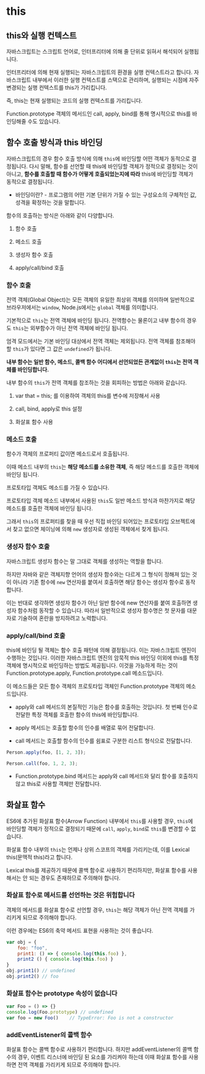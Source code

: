 # this

## this와 실행 컨텍스트

자바스크립트는 스크립트 언어로, 인터프리터에 의해 줄 단위로 읽혀서 해석되어 실행됩니다.

인터프리터에 의해 현재 실행되는 자바스크립트의 환경을 실행 컨텍스트라고 합니다. 자바스크립트 내부에서 이러한 실행 컨텍스트를 스택으로 관리하며, 실행되는 시점에 자주 변경되는 실행 컨텍스트를 this가 가리킵니다.

즉, this는 현재 실행되는 코드의 실행 컨텍스트를 가리킵니다.

Function.prototype 객체의 메서드인 call, apply, bind를 통해 명시적으로 this를 바인딩해줄 수도 있습니다.

## 함수 호출 방식과 this 바인딩

자바스크립트의 경우 함수 호출 방식에 의해 `this`에 바인딩할 어떤 객체가 동적으로 결정됩니다. 다시 말해, 함수를 선언할 때 this에 바인딩할 객체가 정적으로 결정되는 것이 아니고, **함수를 호출할 때 함수가 어떻게 호출되었는지에 따라** this에 바인딩할 객체가 동적으로 결정됩니다.

- 바인딩이란? - 프로그램의 어떤 기본 단위가 가질 수 있는 구성요소의 구체적인 값, 성격을 확정하는 것을 말합니다.

함수의 호출하는 방식은 아래와 같이 다양합니다.

1. 함수 호출

2. 메소드 호출

3. 생성자 함수 호출

4. apply/call/bind 호출

### 함수 호출

전역 객체(Global Object)는 모든 객체의 유일한 최상위 객체를 의미하며 일반적으로 브라우저에서는 `window`, Node.js에서는 `global` 객체를 의미합니다.

기본적으로 `this`는 전역 객체에 바인딩 됩니다. 전역함수는 물론이고 내부 함수의 경우도 `this`는 외부함수가 아닌 전역 객체에 바인딩 됩니다.

엄격 모드에서는 기본 바인딩 대상에서 전역 객체는 제외됩니다. 전역 객체를 참조해야 할 `this`가 있다면 그 값은 `undefined`가 됩니다.

**내부 함수는 일반 함수, 메소드, 콜백 함수 어디에서 선언되었든 관계없이 `this`는 전역 객체를 바인딩합니다.**

내부 함수의 `this`가 전역 객체를 참조하는 것을 회피하는 방법은 아래와 같습니다.

1. var that = this; 를 이용하여 객체의 this를 변수에 저장해서 사용

2. call, bind, apply로 this 설정

3. 화살표 함수 사용

### 메소드 호출

함수가 객체의 프로퍼티 값이면 메소드로서 호출됩니다.

이때 메소드 내부의 `this`는 **해당 메소드를 소유한 객체**, 즉 해당 메소드를 호출한 객체에 바인딩 됩니다.

프로토타입 객체도 메소드를 가질 수 있습니다.

프로토타입 객체 메소드 내부에서 사용된 `this`도 일반 메소드 방식과 마찬가지로 해당 메소드를 호출한 객체에 바인딩 됩니다.

그래서 `this`의 프로퍼티를 찾을 때 우선 직접 바인딩 되어있는 프로토타입 오브젝트에서 찾고 없으면 체이닝에 의해 `new` 생성자로 생성된 객체에서 찾게 됩니다.

### 생성자 함수 호출

자바스크립트 생성자 함수는 말 그대로 객체를 생성하는 역할을 합니다.

하지만 자바와 같은 객체지향 언어의 생성자 함수와는 다르게 그 형식이 정해져 있는 것이 아니라 기존 함수에 `new` 연산자를 붙여서 호출하면 해당 함수는 생성자 함수로 동작합니다.

이는 반대로 생각하면 생성자 함수가 아닌 일반 함수에 new 연산자를 붙여 호출하면 생성자 함수처럼 동작할 수 있습니다. 따라서 일반적으로 생성자 함수명은 첫 문자를 대문자로 기술하여 혼란을 방지하려고 노력합니다.

### apply/call/bind 호출

this에 바인딩 될 객체는 함수 호출 패턴에 의해 결정됩니다. 이는 자바스크립트 엔진이 수행하는 것입니다. 이러한 자바스크립트 엔진의 암묵적 this 바인딩 이외에 this를 특정 객체에 명시적으로 바인딩하는 방법도 제공됩니다. 이것을 가능하게 하는 것이 Function.prototype.apply, Function.prototype.call 메소드입니다.

이 메소드들은 모든 함수 객체의 프로토타입 객체인 Function.prototype 객체의 메소드입니다.

- apply와 call 메서드의 본질적인 기능은 함수를 호출하는 것입니다. 첫 번째 인수로 전달한 특정 객체를 호출한 함수의 this에 바인딩합니다.

- apply 메서드는 호출할 함수의 인수를 배열로 묶어 전달합니다.

- call 메서드는 호출할 함수의 인수를 쉼표로 구분한 리스트 형식으로 전달합니다.

```js
Person.apply(foo, [1, 2, 3]);

Person.call(foo, 1, 2, 3);
```

- Function.prototype.bind 메서드는 apply와 call 메서드와 달리 함수를 호출하지 않고 this로 사용할 객체만 전달합니다.

## 화살표 함수

ES6에 추가된 화살표 함수(Arrow Function) 내부에서 `this`를 사용할 경우, `this`에 바인딩할 객체가 정적으로 결정되기 때문에 `call`, `apply`, `bind`로 `this`를 변경할 수 없습니다.

화살표 함수 내부의 `this`는 언제나 상위 스코프의 객체를 가리키는데, 이를 Lexical this(문맥적 this)라고 합니다.

Lexical this를 제공하기 때문에 콜백 함수로 사용하기 편리하지만, 화살표 함수를 사용해서는 안 되는 경우도 존재하므로 주의해야 합니다.

### 화살표 함수로 메서드를 선언하는 것은 위험합니다

객체의 메서드를 화살표 함수로 선언할 경우, `this`는 해당 객체가 아닌 전역 객체를 가리키게 되므로 주의해야 합니다.

이런 경우에는 ES6의 축약 메서드 표현을 사용하는 것이 좋습니다.

```js
var obj = {
    foo: "foo",
    print1: () => { console.log(this.foo) },
    print2 () { console.log(this.foo) }
}
obj.print1() // undefined
obj.print2() // foo
```

### 화살표 함수는 prototype 속성이 없습니다

```js
var Foo = () => {}
console.log(Foo.prototype) // undefined
var foo = new Foo()	   // TypeError: Foo is not a constructor
```

### addEventListener의 콜백 함수

화살표 함수는 콜백 함수로 사용하기 편리합니다. 하지만 addEventListener의 콜백 함수의 경우, 이벤트 리스너에 바인딩 된 요소를 가리켜야 하는데 이때 화살표 함수를 사용하면 전역 객체를 가리키게 되므로 주의해야 합니다.